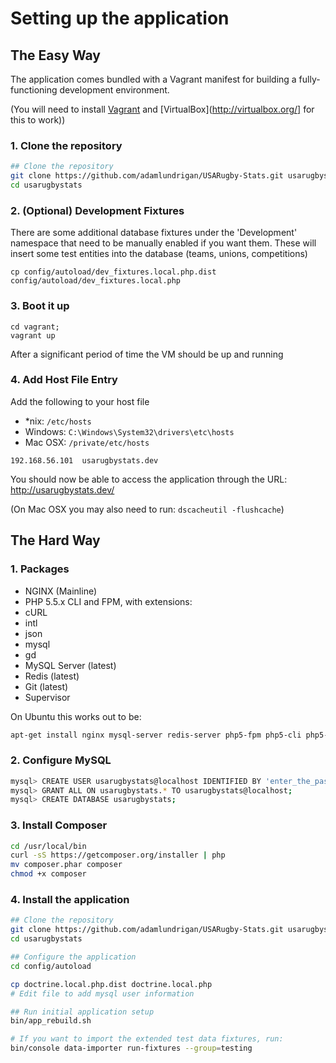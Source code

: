 # Setting up the application


## The Easy Way

The application comes bundled with a Vagrant manifest for building a fully-functioning development environment.

(You will need to install [Vagrant](http://vagrantup.com/) and [VirtualBox](http://virtualbox.org/] for this to work))

### 1. Clone the repository

```bash
## Clone the repository
git clone https://github.com/adamlundrigan/USARugby-Stats.git usarugbystats
cd usarugbystats
```

### 2. (Optional) Development Fixtures

There are some additional database fixtures under the 'Development' namespace that need to be manually enabled if you want them.  These will insert some test entities into the database (teams, unions, competitions)

```
cp config/autoload/dev_fixtures.local.php.dist config/autoload/dev_fixtures.local.php
```

### 3. Boot it up

```
cd vagrant;
vagrant up
```

After a significant period of time the VM should be up and running

### 4. Add Host File Entry

Add the following to your host file
 - *nix: `/etc/hosts`
 - Windows: `C:\Windows\System32\drivers\etc\hosts`
 - Mac OSX: `/private/etc/hosts`

```
192.168.56.101  usarugbystats.dev
```

You should now be able to access the application through the URL: http://usarugbystats.dev/

(On Mac OSX you may also need to run: `dscacheutil -flushcache`)


## The Hard Way

### 1. Packages

 - NGINX (Mainline)
 -  PHP 5.5.x CLI and FPM, with extensions:
   - cURL
   - intl
   - json
   - mysql
   - gd
 - MySQL Server (latest)
 - Redis (latest)
 - Git (latest)
 - Supervisor

On Ubuntu this works out to be:

```bash
apt-get install nginx mysql-server redis-server php5-fpm php5-cli php5-curl php5-json php5-intl php5-mysql php5-gd git supervisor
```

### 2. Configure MySQL

```bash
mysql> CREATE USER usarugbystats@localhost IDENTIFIED BY 'enter_the_password_here';
mysql> GRANT ALL ON usarugbystats.* TO usarugbystats@localhost;
mysql> CREATE DATABASE usarugbystats;
```


### 3. Install Composer

```bash
cd /usr/local/bin
curl -sS https://getcomposer.org/installer | php
mv composer.phar composer
chmod +x composer
```

### 4. Install the application

```bash
## Clone the repository
git clone https://github.com/adamlundrigan/USARugby-Stats.git usarugbystats
cd usarugbystats

## Configure the application
cd config/autoload

cp doctrine.local.php.dist doctrine.local.php
# Edit file to add mysql user information

## Run initial application setup
bin/app_rebuild.sh

# If you want to import the extended test data fixtures, run:
bin/console data-importer run-fixtures --group=testing
```


